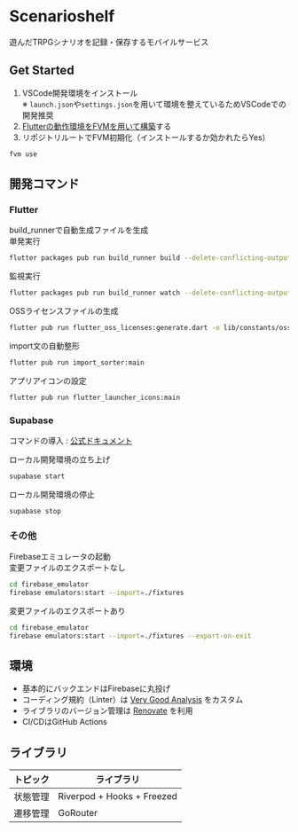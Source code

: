 # Scenarioshelf

遊んだTRPGシナリオを記録・保存するモバイルサービス

## Get Started

1. VSCode開発環境をインストール  
※ `launch.json`や`settings.json`を用いて環境を整えているためVSCodeでの開発推奨
1. [Flutterの動作環境をFVMを用いて構築](https://fvm.app/documentation/getting-started/installation)する
1. リポジトリルートでFVM初期化（インストールするか効かれたらYes）  
```bash
fvm use
```

## 開発コマンド
### Flutter

build_runnerで自動生成ファイルを生成  
単発実行
```bash
flutter packages pub run build_runner build --delete-conflicting-outputs
```
監視実行
```bash
flutter packages pub run build_runner watch --delete-conflicting-outputs
```

OSSライセンスファイルの生成
```bash
flutter pub run flutter_oss_licenses:generate.dart -o lib/constants/oss_licenses.dart
```

import文の自動整形
```bash
flutter pub run import_sorter:main
```

アプリアイコンの設定
```bash
flutter pub run flutter_launcher_icons:main
```

### Supabase

コマンドの導入 : [公式ドキュメント](https://supabase.com/docs/guides/cli/getting-started)


ローカル開発環境の立ち上げ
```bash
supabase start
```

ローカル開発環境の停止
```bash
supabase stop
```

### その他

Firebaseエミュレータの起動  
変更ファイルのエクスポートなし
```bash
cd firebase_emulator
firebase emulators:start --import=./fixtures
```
変更ファイルのエクスポートあり
```bash
cd firebase_emulator
firebase emulators:start --import=./fixtures --export-on-exit
```

## 環境

- 基本的にバックエンドはFirebaseに丸投げ
- コーディング規約（Linter）は [Very Good Analysis](https://pub.dev/packages/very_good_analysis) をカスタム
- ライブラリのバージョン管理は [Renovate](https://docs.renovatebot.com/) を利用
- CI/CDはGitHub Actions

## ライブラリ

| トピック | ライブラリ |
| --- | --- |
| 状態管理 | Riverpod + Hooks + Freezed |
| 遷移管理 | GoRouter |
